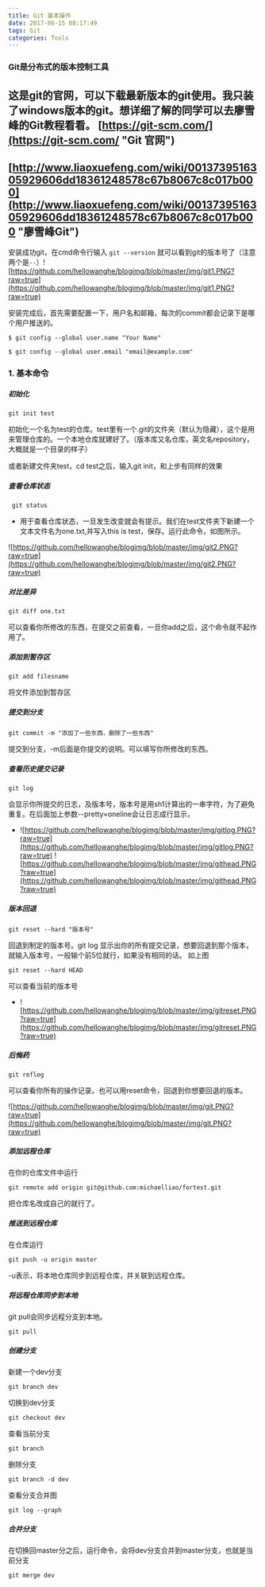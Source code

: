 ```yaml
---
title: Git 基本操作
date: 2017-06-15 08:17:49
tags: Git
categories: Tools
---
```

### Git是分布式的版本控制工具
这是git的官网，可以下载最新版本的git使用。我只装了windows版本的git。想详细了解的同学可以去廖雪峰的Git教程看看。
[https://git-scm.com/](https://git-scm.com/ "Git 官网")
---
[http://www.liaoxuefeng.com/wiki/0013739516305929606dd18361248578c67b8067c8c017b000](http://www.liaoxuefeng.com/wiki/0013739516305929606dd18361248578c67b8067c8c017b000 "廖雪峰Git")
---



安装成功git，在cmd命令行输入 `git --version` 就可以看到git的版本号了（注意两个是`--`）![https://github.com/hellowanghe/blogimg/blob/master/img/git1.PNG?raw=true](https://github.com/hellowanghe/blogimg/blob/master/img/git1.PNG?raw=true)

安装完成后，首先需要配置一下，用户名和邮箱，每次的commit都会记录下是哪个用户推送的。

    $ git config --global user.name "Your Name"

    $ git config --global user.email "email@example.com"

### 1. 基本命令 
##### 初始化

    git init test 

 初始化一个名为test的仓库。test里有一个.git的文件夹（默认为隐藏），这个是用来管理仓库的。一个本地仓库就建好了。（版本库又名仓库，英文名repository，大概就是一个目录的样子）

或者新建文件夹test，cd test之后，输入git init，和上步有同样的效果
##### 查看仓库状态

     git status
  
- 用于查看仓库状态，一旦发生改变就会有提示。我们在test文件夹下新建一个文本文件名为one.txt,并写入this is test，保存。运行此命令，如图所示。

![https://github.com/hellowanghe/blogimg/blob/master/img/git2.PNG?raw=true](https://github.com/hellowanghe/blogimg/blob/master/img/git2.PNG?raw=true)
##### 对比差异

    git diff one.txt

可以查看你所修改的东西，在提交之前查看，一旦你add之后，这个命令就不起作用了。
##### 添加到暂存区

    git add filesname 

将文件添加到暂存区
##### 提交到分支

    git commit -m "添加了一些东西，删除了一些东西"

提交到分支，-m后面是你提交的说明。可以填写你所修改的东西。
##### 查看历史提交记录

    git log

会显示你所提交的日志，及版本号，版本号是用sh1计算出的一串字符，为了避免重复。在后面加上参数--pretty=oneline会让日志成行显示，
- ![https://github.com/hellowanghe/blogimg/blob/master/img/gitlog.PNG?raw=true](https://github.com/hellowanghe/blogimg/blob/master/img/gitlog.PNG?raw=true)
![https://github.com/hellowanghe/blogimg/blob/master/img/githead.PNG?raw=true](https://github.com/hellowanghe/blogimg/blob/master/img/githead.PNG?raw=true)

##### 版本回退

    git reset --hard "版本号"

回退到制定的版本号。git log 显示出你的所有提交记录，想要回退到那个版本，就输入版本号，一般输个前5位就行，如果没有相同的话。
如上图

    git reset --hard HEAD

可以查看当前的版本号
- ![https://github.com/hellowanghe/blogimg/blob/master/img/gitreset.PNG?raw=true](https://github.com/hellowanghe/blogimg/blob/master/img/gitreset.PNG?raw=true)
##### 后悔药

    git reflog 

可以查看你所有的操作记录。也可以用reset命令，回退到你想要回退的版本。

![https://github.com/hellowanghe/blogimg/blob/master/img/git.PNG?raw=true](https://github.com/hellowanghe/blogimg/blob/master/img/git.PNG?raw=true)
##### 添加远程仓库
在你的仓库文件中运行

    git remote add origin git@github.com:michaelliao/fortest.git

把仓库名改成自己的就行了。
##### 推送到远程仓库

在仓库运行

    git push -u origin master

-u表示，将本地仓库同步到远程仓库，并关联到远程仓库。
##### 将远程仓库同步到本地
git pull会同步远程分支到本地。

    git pull
##### 创建分支
新建一个dev分支

    git branch dev
切换到dev分支

    git checkout dev
查看当前分支 

    git branch
删除分支

    git branch -d dev

查看分支合并图

    git log --graph
##### 合并分支
在切换回master分之后，运行命令，会将dev分支合并到master分支，也就是当前分支

    git merge dev


